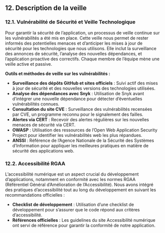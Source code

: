 ## 12. Description de la veille

### 12.1. Vulnérabilité de Sécurité et Veille Technologique

Pour garantir la sécurité de l’application, un processus de veille continue sur les vulnérabilités a été mis en place. Cette veille nous permet de rester informés des potentielles menaces et d’anticiper les mises à jour de sécurité pour les technologies que nous utilisons. Elle inclut la surveillance des annonces de sécurité, l’analyse des nouvelles dépendances, et l’application proactive des correctifs. Chaque membre de l’équipe mène une veille active et passive.

**Outils et méthodes de veille sur les vulnérabilités :**

- **Surveillance des dépôts GitHub et sites officiels** : Suivi actif des mises à jour de sécurité et des nouvelles versions des technologies utilisées.
- **Analyse des dépendances avec Snyk** : Utilisation de Snyk avant d’intégrer une nouvelle dépendance pour détecter d’éventuelles vulnérabilités connues.
- **Consultation du site CVE** : Surveillance des vulnérabilités recensées par CVE, un programme reconnu pour le signalement des failles.
- **Alertes via CERT** : Recevoir des alertes régulières sur les nouvelles menaces de sécurité via CERT.
- **OWASP** : Utilisation des ressources de l’Open Web Application Security Project pour identifier les vulnérabilités web les plus répandues.
- **ANSSI** : Référence de l’Agence Nationale de la Sécurité des Systèmes d’Information pour appliquer les meilleures pratiques en matière de sécurité des applications web.

### 12.2. Accessibilité RGAA

L’accessibilité numérique est un aspect crucial du développement d’applications, notamment en conformité avec les normes RGAA (Référentiel Général d’Amélioration de l’Accessibilité). Nous avons intégré des pratiques d’accessibilité tout au long du développement en suivant les recommandations officielles :

- **Checklist de développement** : Utilisation d’une checklist de développement pour s’assurer que le code répond aux critères d’accessibilité.
- **Références officielles** : Les guidelines du site Accessibilité numérique ont servi de référence pour garantir la conformité de notre application.
